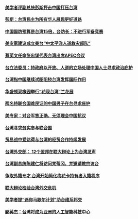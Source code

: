#### [美学者评副总统彭斯抨击中国打压台湾](../pages/zivymejqv_/4600291.md?t=10062146?t=10062131?t=10062126?t=10062052?t=10061831?t=10061531?t=10061231?t=10060931?t=10060631?t=10060331?t=10060031?t=10060022?t=10051531?t=10051335?t=10051231?t=10051115?t=10051046?t=10051040) 

#### [彭斯：台湾民主为所有华人展现更好道路](../pages/zivymejqv_/4600184.md?t=10062146?t=10062131?t=10062126?t=10062052?t=10061831?t=10061531?t=10061231?t=10060931?t=10060631?t=10060331?t=10060031?t=10060022?t=10051531?t=10051335?t=10051231?t=10051115?t=10051046?t=10051040) 

#### [中国国防预算是台湾15倍，台防长：不进行军备竞赛](../pages/zivymejqv_/4599391.md?t=10062146?t=10062131?t=10062126?t=10062052?t=10061831?t=10061531?t=10061231?t=10060931?t=10060631?t=10060331?t=10060031?t=10060022?t=10051531?t=10051335?t=10051231?t=10051115?t=10051046?t=10051040) 

#### [美专家建议成立美台“中太平洋人道救灾部队” ](../pages/zivymejqv_/4599125.md?t=10062146?t=10062131?t=10062126?t=10062052?t=10061831?t=10061531?t=10061231?t=10060931?t=10060631?t=10060331?t=10060031?t=10060022?t=10051531?t=10051335?t=10051231?t=10051115?t=10051046?t=10051040) 

#### [蔡英文任命张忠谋代表台湾出席APEC会议](../pages/zivymejqv_/4597885.md?t=10062146?t=10062131?t=10062126?t=10062052?t=10061831?t=10061531?t=10061231?t=10060931?t=10060631?t=10060331?t=10060031?t=10060022?t=10051531?t=10051335?t=10051231?t=10051115?t=10051046?t=10051040) 

#### [台立法委员：持政府以开放、人道的立场处理中国人士寻求政治庇护](../pages/zivymejqv_/4597749.md?t=10062146?t=10062131?t=10062126?t=10062052?t=10061831?t=10061531?t=10061231?t=10060931?t=10060631?t=10060331?t=10060031?t=10060022?t=10051531?t=10051335?t=10051231?t=10051115?t=10051046?t=10051040) 

#### [台湾指中国继续试图阻挠台湾发挥国际作用](../pages/zivymejqv_/4597678.md?t=10062146?t=10062131?t=10062126?t=10062052?t=10061831?t=10061531?t=10061231?t=10060931?t=10060631?t=10060331?t=10060031?t=10060022?t=10051531?t=10051335?t=10051231?t=10051115?t=10051046?t=10051040) 

#### [华盛顿双橡园举行“花现台湾”兰花展](../pages/zivymejqv_/4597012.md?t=10062146?t=10062131?t=10062126?t=10062052?t=10061831?t=10061531?t=10061231?t=10060931?t=10060631?t=10060331?t=10060031?t=10060022?t=10051531?t=10051335?t=10051231?t=10051115?t=10051046?t=10051040) 

#### [两名持联合国难民证的中国男子在台寻求庇护](../pages/zivymejqv_/4596948.md?t=10062146?t=10062131?t=10062126?t=10062052?t=10061831?t=10061531?t=10061231?t=10060931?t=10060631?t=10060331?t=10060031?t=10060022?t=10051531?t=10051335?t=10051231?t=10051115?t=10051046?t=10051040) 

#### [美专家：对台军售正确，无须理会中国抗议](../pages/zivymejqv_/4596918.md?t=10062146?t=10062131?t=10062126?t=10062052?t=10061831?t=10061531?t=10061231?t=10060931?t=10060631?t=10060331?t=10060031?t=10060022?t=10051531?t=10051335?t=10051231?t=10051115?t=10051046?t=10051040) 

#### [台湾寻求务实参与联合国](../pages/zivymejqv_/4596889.md?t=10062146?t=10062131?t=10062126?t=10062052?t=10061831?t=10061531?t=10061231?t=10060931?t=10060631?t=10060331?t=10060031?t=10060022?t=10051531?t=10051335?t=10051231?t=10051115?t=10051046?t=10051040) 

#### [贸易战中爱达荷与台湾的经贸合作持续发展](../pages/zivymejqv_/4596631.md?t=10062146?t=10062131?t=10062126?t=10062052?t=10061831?t=10061531?t=10061231?t=10060931?t=10060631?t=10060331?t=10060031?t=10060022?t=10051531?t=10051335?t=10051231?t=10051115?t=10051046?t=10051040) 

#### [台湾外交部： 12个盟邦在联大辩论上为台湾发声](../pages/zivymejqv_/4596192.md?t=10062146?t=10062131?t=10062126?t=10062052?t=10061831?t=10061531?t=10061231?t=10060931?t=10060631?t=10060331?t=10060031?t=10060022?t=10051531?t=10051335?t=10051231?t=10051115?t=10051046?t=10051040) 

#### [台湾副总统陈建仁将访问梵蒂冈，并邀请教宗访台](../pages/zivymejqv_/4596026.md?t=10062146?t=10062131?t=10062126?t=10062052?t=10061831?t=10061531?t=10061231?t=10060931?t=10060631?t=10060331?t=10060031?t=10060022?t=10051531?t=10051335?t=10051231?t=10051115?t=10051046?t=10051040) 

#### [争取外籍专才 台湾开始简化梅花卡持有者入籍程序](../pages/zivymejqv_/4595915.md?t=10062146?t=10062131?t=10062126?t=10062052?t=10061831?t=10061531?t=10061231?t=10060931?t=10060631?t=10060331?t=10060031?t=10060022?t=10051531?t=10051335?t=10051231?t=10051115?t=10051046?t=10051040) 

#### [联大辩论检验台湾外交危机](../pages/zivymejqv_/4595290.md?t=10062146?t=10062131?t=10062126?t=10062052?t=10061831?t=10061531?t=10061231?t=10060931?t=10060631?t=10060331?t=10060031?t=10060022?t=10051531?t=10051335?t=10051231?t=10051115?t=10051046?t=10051040) 

#### [美学者提“迷你马歇尔计划”助台维系邦交](../pages/zivymejqv_/4595275.md?t=10062146?t=10062131?t=10062126?t=10062052?t=10061831?t=10061531?t=10061231?t=10060931?t=10060631?t=10060331?t=10060031?t=10060022?t=10051531?t=10051335?t=10051231?t=10051115?t=10051046?t=10051040) 

#### [郦英杰：台湾将成为亚洲的人工智能科技中心](../pages/zivymejqv_/4594502.md?t=10062146?t=10062131?t=10062126?t=10062052?t=10061831?t=10061531?t=10061231?t=10060931?t=10060631?t=10060331?t=10060031?t=10060022?t=10051531?t=10051335?t=10051231?t=10051115?t=10051046?t=10051040) 

